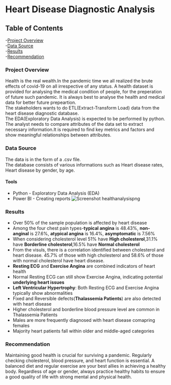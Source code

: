 # Heart Disease Diagnostic Analysis  
## Table of Contents  
 -[Project Overview](#project-overview)  
 -[Data Source](#data-source)  
 -[Results](#results)  
 -[Recommendation](#recommendation)  
### Project Overview  
Health is the real wealth.In the pandemic time we all realized the brute effects of covid-19 on all irrespective of any status. A health dataset is provided for analysing the medical condition of people, for the preperation of future such pandemic. It is always best to analyse the health and medical data for better future prepeartion.  
The stakeholders wants to do ETL(Extract-Transform Load) data from the heart disease diagnostic database.  
The EDA(Exploratory Data Analysis) is expected to be performed by python.   
The analyst needs to compare attributes of the data set to extract necessary information.It is required to find key metrics and factors and show meaningful relationships between attributes.  
### Data Source  
The data is in the form of  a .csv file.  
The database consists of various informations such as Heart disease rates, Heart disease by gender, by age.  
#### Tools  
- Python - Exploratory Data Analysis (EDA)  
- Power BI - Creating reports
  ![Screenshot healthanalysispng](https://github.com/user-attachments/assets/e626c980-32b7-42e2-a7cc-4355bf620f0d)
### Results  
- Over 50% of the sample population is affected by heart disease
- Among the four chest pain types-**typical angina** is 48.43%, **non-anginal** is 27.6%, **atypical angina** is 16.4%, **asymptomatic** is 7.56%
- When considering cholesterol level 51% have **High cholesterol**,31.1% have **Borderline cholesterol**,16.5% have **Normal cholesterol**
- From the visuls, there is a correlation identified between cholesterol and heart disease. 45.7% of those with high cholesterol and 58.6% of those with normal cholesterol have heart disease.
- **Resting ECG** and **Exercise Angina** are combined indicators of heart health
- Normal Resting ECG can still show Exercise Angina, indicating potential **underlying heart issues**
- **Left Ventricular Hypertrophy**: Both Resting ECG and Exercise Angina typically show abnormalities
- Fixed and Reversible defects(**Thalassemia Patients**) are also detected with heart disease
- Higher cholesterol and borderline blood pressure level are common in Thalassemia Patients
- Males are more frequently diagnosed with heart disease comapring females
- Majority heart patients fall within older and middle-aged categories
### Recommendation  
Maintaining good health is crucial for surviving a pandemic. Regularly checking cholesterol, blood pressure, and heart function is essential. A balanced diet and regular exercise are your best allies in achieving a healthy body. Regardless of age or gender, always practice healthy habits to ensure a good quality of life with strong mental and physical health.
